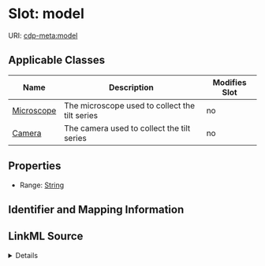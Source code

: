 

# Slot: model

URI: [cdp-meta:model](metadatamodel)



<!-- no inheritance hierarchy -->





## Applicable Classes

| Name | Description | Modifies Slot |
| --- | --- | --- |
| [Microscope](Microscope.md) | The microscope used to collect the tilt series |  no  |
| [Camera](Camera.md) | The camera used to collect the tilt series |  no  |







## Properties

* Range: [String](String.md)





## Identifier and Mapping Information








## LinkML Source

<details>
```yaml
name: model
alias: model
domain_of:
- Camera
- Microscope
range: string

```
</details>